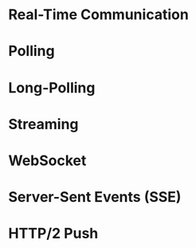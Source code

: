 # Real-Time Communication

# Polling

# Long-Polling

# Streaming

# WebSocket

# Server-Sent Events (SSE)

# HTTP/2 Push